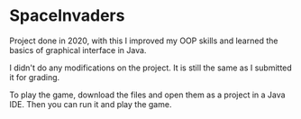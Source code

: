 # SpaceInvaders

Project done in 2020, with this I improved my OOP skills and learned the basics of graphical interface in Java.

I didn't do any modifications on the project. It is still the same as I submitted it for grading.

To play the game, download the files and open them as a project in a Java IDE. Then you can run it and play the game.
